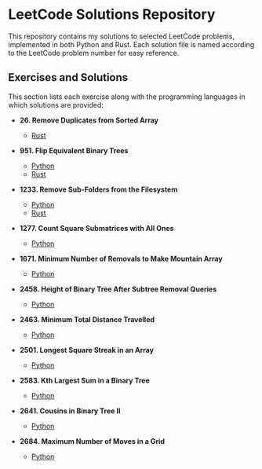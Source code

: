 # LeetCode Solutions Repository

This repository contains my solutions to selected LeetCode problems, implemented in both Python and Rust. Each solution file is named according to the LeetCode problem number for easy reference.

## Exercises and Solutions

This section lists each exercise along with the programming languages in which solutions are provided:

- **26. Remove Duplicates from Sorted Array**
   - [Rust](rust/26.rs)

- **951. Flip Equivalent Binary Trees**
   - [Python](python3/951.py)
   - [Rust](rust/951.rs)

- **1233. Remove Sub-Folders from the Filesystem**
   - [Python](python3/1233.py)
   - [Rust](rust/1233.rs)

- **1277. Count Square Submatrices with All Ones**
   - [Python](python3/1277.py)

- **1671. Minimum Number of Removals to Make Mountain Array**
    - [Python](python3/1671.py)

- **2458. Height of Binary Tree After Subtree Removal Queries**
   - [Python](python3/2458.py)

- **2463. Minimum Total Distance Travelled**
    - [Python](python3/2463.py)

- **2501. Longest Square Streak in an Array** 
    - [Python](python3/2501.py)

- **2583. Kth Largest Sum in a Binary Tree**
   - [Python](python3/2583.py)

- **2641. Cousins in Binary Tree II**
   - [Python](python3/2641.py)

- **2684. Maximum Number of Moves in a Grid**
    - [Python](python3/2684.py)
